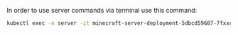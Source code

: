 In order to use server commands via terminal use this command:

```bash
kubectl exec -n server -it minecraft-server-deployment-5dbcd59687-7fxxc -- rcon-cli
```